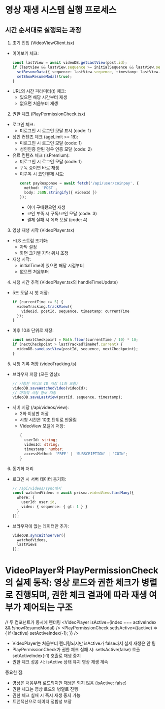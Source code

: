 # 영상 재생 시스템 실행 프로세스

## 시간 순서대로 실행되는 과정

1. 초기 진입 (VideoViewClient.tsx)
- 이어보기 체크:
  ```typescript
  const lastView = await videoDB.getLastView(post.id);
  if (lastView && lastView.sequence >= initialSequence && lastView.sequence > 1) {
    setResumeData({ sequence: lastView.sequence, timestamp: lastView.timestamp });
    setShowResumeModal(true);
  }
  ```
- URL의 시간 파라미터(t) 체크:
  - 있으면 해당 시간부터 재생
  - 없으면 처음부터 재생

2. 권한 체크 (PlayPermissionCheck.tsx)
- 로그인 체크:
  - 미로그인 시 로그인 모달 표시 (code: 1)
- 성인 컨텐츠 체크 (ageLimit >= 18):
  - 미로그인 시 로그인 모달 (code: 1)
  - 성인인증 안된 경우 인증 모달 (code: 2)
- 유료 컨텐츠 체크 (isPremium):
  - 미로그인 시 로그인 모달 (code: 1)
  - 구독 중이면 바로 재생
  - 미구독 시 코인결제 시도:
    ```typescript
    const payResponse = await fetch('/api/user/coinpay', {
      method: 'POST',
      body: JSON.stringify({ videoId })
    });
    ```
    - 이미 구매했으면 재생
    - 코인 부족 시 구독/코인 모달 (code: 3)
    - 결제 실패 시 에러 모달 (code: 4)

3. 영상 재생 시작 (VideoPlayer.tsx)
- HLS 스트림 초기화:
  - 자막 설정
  - 화면 크기별 자막 위치 조정
- 재생 시작:
  - initialTime이 있으면 해당 시점부터
  - 없으면 처음부터

4. 시청 시간 추적 (VideoPlayer.tsx의 handleTimeUpdate)
- 5초 도달 시 첫 저장:
  ```typescript
  if (currentTime >= 5) {
    videoTracking.trackView({
      videoId, postId, sequence, timestamp: currentTime
    });
  }
  ```
- 이후 10초 단위로 저장:
  ```typescript
  const nextCheckpoint = Math.floor(currentTime / 10) * 10;
  if (nextCheckpoint > lastTrackedTimeRef.current) {
    videoDB.saveLastView(postId, sequence, nextCheckpoint);
  }
  ```

5. 시청 기록 저장 (videoTracking.ts)
- 브라우저 저장 (모든 영상):
  ```typescript
  // 시청한 비디오 ID 저장 (1화 포함)
  videoDB.saveWatchedVideo(videoId);
  // 마지막 시청 정보 저장
  videoDB.saveLastView(postId, sequence, timestamp);
  ```
- 서버 저장 (/api/videos/view):
  - 2화 이상만 저장
  - 시청 시간은 10초 단위로 반올림
  - VideoView 모델에 저장:
    ```typescript
    {
      userId: string;
      videoId: string;
      timestamp: number;
      accessMethod: 'FREE' | 'SUBSCRIPTION' | 'COIN';
    }
    ```

6. 동기화 처리
- 로그인 시 서버 데이터 동기화:
  ```typescript
  // /api/videos/sync에서
  const watchedVideos = await prisma.videoView.findMany({
    where: {
      userId: user.id,
      video: { sequence: { gt: 1 } }
    }
  });
  ```
- 브라우저에 없는 데이터만 추가:
  ```typescript
  videoDB.syncWithServer({
    watchedVideos,
    lastViews
  });
  ```

# VideoPlayer와 PlayPermissionCheck의 실제 동작: 영상 로드와 권한 체크가 병렬로 진행되며, 권한 체크 결과에 따라 재생 여부가 제어되는 구조

// 두 컴포넌트가 동시에 렌더링
<VideoPlayer isActive={index === activeIndex && !showResumeModal} />
<PlayPermissionCheck
  setIsActive={(active) => {
    if (!active) setActiveIndex(-1);
  }}
/>

- VideoPlayer는 처음부터 렌더링되지만 isActive가 false라서 실제 재생은 안 됨
- PlayPermissionCheck가 권한 체크 실패 시:
    setIsActive(false) 호출
    setActiveIndex(-1) 호출로 재생 중지
- 권한 체크 성공 시:
    isActive 상태 유지
    영상 재생 계속

중요한 점:
- 영상은 처음부터 로드되지만 재생은 되지 않음 (isActive: false)
- 권한 체크는 영상 로드와 병렬로 진행
- 권한 체크 실패 시 즉시 재생 중지 가능
- 트랜잭션으로 데이터 정합성 보장

